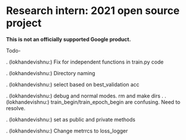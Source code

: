 # Research intern: 2021 open source project

**This is not an officially supported Google product.**



Todo-


. (lokhandevishnu:) Fix for independent functions in train.py code

. (lokhandevishnu:) Directory naming

. (lokhandevishnu:) select based on best_validation acc

. (lokhandevishnu:) debug and normal modes. rm and make dirs
.
. (lokhandevishnu:) train_begin/train_epoch_begin are confusing. Need to resolve.

. (lokhandevishnu:) set as public and private methods

. (lokhandevishnu:) Change metrrcs to loss_logger
